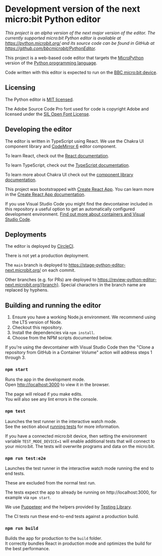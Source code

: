 # Development version of the next micro:bit Python editor

_This project is an alpha version of the next major version of the editor. The currently supported micro:bit Python editor is available at https://python.microbit.org/ and its source code can be found in GitHub at https://github.com/bbcmicrobit/PythonEditor._

This project is a web-based code editor that targets the [MicroPython](https://micropython.org) version of the [Python programming language](http://python.org/).

Code written with this editor is expected to run on the [BBC micro:bit device](https://microbit.org).

## Licensing

The Python editor is [MIT licensed](./LICENSE).

The Adobe Source Code Pro font used for code is copyright Adobe and licensed under the [SIL Open Font License](src/fonts/SOURCE_CODE_PRO_LICENSE.md).

## Developing the editor

The editor is written in TypeScript using React. We use the Chakra UI component library and [CodeMirror 6](https://codemirror.net/6/) editor component.

To learn React, check out the [React documentation](https://reactjs.org/).

To learn TypeScript, check out the [TypeScript documentation](https://www.typescriptlang.org/).

To learn more about Chakra UI check out the [component library documentation](https://chakra-ui.com/docs/getting-started).

This project was bootstrapped with [Create React App](https://github.com/facebook/create-react-app). You can learn more in the [Create React App documentation](https://facebook.github.io/create-react-app/docs/getting-started).

If you use Visual Studio Code you might find the devcontainer included in this repository a useful option to get an automatically configured development environment. [Find out more about containers and Visual Studio Code](https://code.visualstudio.com/docs/remote/containers).

## Deployments

The editor is deployed by [CircleCI](https://circleci.com/gh/microbit-foundation/python-editor-next).

There is not yet a production deployment.

The `main` branch is deployed to https://stage-python-editor-next.microbit.org/ on each commit.

Other branches (e.g. for PRs) are deployed to https://review-python-editor-next.microbit.org/{branch}. Special characters in the branch name are replaced by hyphens.

## Building and running the editor

1. Ensure you have a working Node.js environment. We recommend using the LTS version of Node.
2. Checkout this repository.
3. Install the dependencies via `npm install`.
4. Choose from the NPM scripts documented below.

If you're using the devcontainer with Visual Studio Code then the "Clone a repository from GitHub in a Container Volume" action will address steps 1 through 3.

### `npm start`

Runs the app in the development mode.\
Open [http://localhost:3000](http://localhost:3000) to view it in the browser.

The page will reload if you make edits.\
You will also see any lint errors in the console.

### `npm test`

Launches the test runner in the interactive watch mode.\
See the section about [running tests](https://facebook.github.io/create-react-app/docs/running-tests) for more information.

If you have a connected micro:bit device, then setting the environment variable `TEST_MODE_DEVICE=1` will enable additional tests that will connect to your micro:bit. The tests will overwrite programs and data on the micro:bit.

### `npm run test:e2e`

Launches the test runner in the interactive watch mode running the end to end tests.

These are excluded from the normal test run.

The tests expect the app to already be running on http://localhost:3000, for example via `npm start`.

We use [Puppeteer](https://pptr.dev/) and the helpers provided by [Testing Library](https://testing-library.com/docs/pptr-testing-library/intro/).

The CI tests run these end-to-end tests against a production build.

### `npm run build`

Builds the app for production to the `build` folder.\
It correctly bundles React in production mode and optimizes the build for the best performance.
